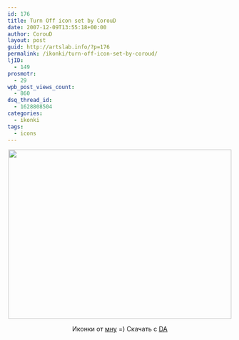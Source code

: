 ```yaml
---
id: 176
title: Turn Off icon set by CorouD
date: 2007-12-09T13:55:18+00:00
author: CorouD
layout: post
guid: http://artslab.info/?p=176
permalink: /ikonki/turn-off-icon-set-by-coroud/
ljID:
  - 149
prosmotr:
  - 29
wpb_post_views_count:
  - 860
dsq_thread_id:
  - 1628808504
categories:
  - ikonki
tags:
  - icons
---
```

<p style="text-align: center">
  <img src="http://fc01.deviantart.com/fs24/i/2007/315/7/2/Power_Icon_Pack_by_CorouD.png" height="380" width="500" />
</p>

<p style="text-align: center">
  Иконки от <a href="http://coroud.deviantart.com/" title="DA" target="_blank">мну</a> =) Скачать с <a href="http://coroud.deviantart.com/art/Power-Icon-Pack-69547772" target="_blank">DA</a>
</p>